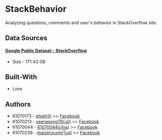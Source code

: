 # StackBehavior
 Analyzing questions, comments and user's behavior in StackOverflow site.

## Data Sources
#### [Google Public Dataset - StackOverflow](https://console.cloud.google.com/marketplace/details/stack-exchange/stack-overflow)
* Size - 171.43 GB

## Built-With
* Love

## Authors
* 61070173 - [phwt(ทิ)](https://github.com/phwt) >> [Facebook](https://www.facebook.com/phwt.smwt)
* 61070213 - [veerapong76(ภูมิ)](https://github.com/veerapong76) >> [Facebook](https://www.facebook.com/veerapong.poom)
* 61070044 - [61070044(เทียน)](https://github.com/61070044) >> [Facebook](https://www.facebook.com/TiannyCandle)
* 61070239 - [maizerocom(ใหม่)](https://github.com/maizerocom) >> [Facebook](https://www.facebook.com/maizerocom)
